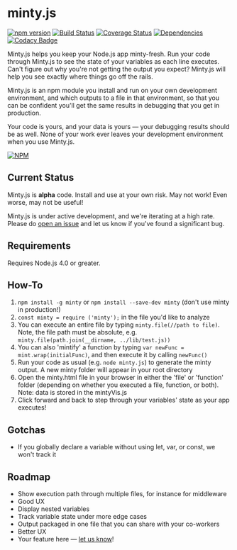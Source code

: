 # minty.js

[![npm version](https://badge.fury.io/js/minty.svg)](https://badge.fury.io/js/minty) [![Build Status](https://travis-ci.org/lumpy-turnips/minty.svg?branch=master)](https://travis-ci.org/lumpy-turnips/minty) [![Coverage Status](https://coveralls.io/repos/github/lumpy-turnips/minty/badge.svg?branch=master)](https://coveralls.io/github/lumpy-turnips/minty?branch=master) [![Dependencies](https://david-dm.org/lumpy-turnips/minty.svg?minty=minty)](https://david-dm.org/lumpy-turnips/minty#info=dependencies&view=list) [![Codacy Badge](https://api.codacy.com/project/badge/grade/b3826ca9b78f4cdbb151bef5d66e5136)](https://www.codacy.com/app/wade_2/minty)

Minty.js helps you keep your Node.js app minty-fresh. Run your code through
Minty.js to see the state of your variables as each line executes. Can't
figure out why you're not getting the output you expect? Minty.js will help you
see exactly where things go off the rails.

Minty.js is an npm module you install and run on your own development
environment, and which outputs to a file in that environment, so that you can be
confident you'll get the same results in debugging that you get in production.

Your code is yours, and your data is yours &mdash; your debugging results should
be as well. None of your work ever leaves your development environment when
you use Minty.js.

[![NPM](https://nodei.co/npm/minty.png)](https://nodei.co/npm/minty/)

## Current Status


Minty.js is __alpha__ code. Install and use at your own risk. May not work!
Even worse, may not be useful!

Minty.js is under active development, and we're iterating at a high rate.
Please do [open an issue](https://github.com/lumpy-turnips/minty/issues/new)
and let us know if you've found a significant bug.

## Requirements

Requires Node.js 4.0 or greater.

## How-To

1. `npm install -g minty` or `npm install --save-dev minty` (don't use minty in production!)
1. `const minty = require ('minty');` in the file you'd like to analyze
1. You can execute an entire file by typing `minty.file(//path to file)`. Note, the file path must be absolute, e.g. `minty.file(path.join(__dirname, ../lib/test.js))`
1. You can also 'mintify' a function by typing `var newFunc = mint.wrap(initialFunc)`, and then execute it by calling `newFunc()`
1. Run your code as usual (e.g. `node minty.js`) to generate the minty output. A new minty folder will appear in your root directory
1. Open the minty.html file in your browser in either the 'file' or 'function' folder (depending on whether you executed a file, function, or both). Note: data is stored in the mintyVis.js
1. Click forward and back to step through your variables' state as your app executes!

## Gotchas

* If you globally declare a variable without using let, var, or const, we won't track it

## Roadmap

* Show execution path through multiple files, for instance for middleware
* Good UX
* Display nested variables
* Track variable state under more edge cases
* Output packaged in one file that you can share with your co-workers
* Better UX
* Your feature here &mdash; [let us know](https://github.com/lumpy-turnips/minty/issues/new)!
